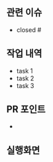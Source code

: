 ## 관련 이슈
- closed #

## 작업 내역
- task 1
- task 2
- task 3

## PR 포인트
- 

## 실행화면

<!--
[▶️](www.실행화면링크.com)
-->
